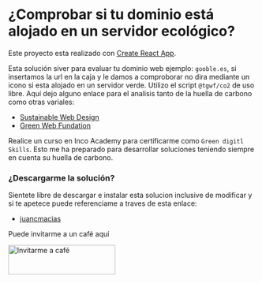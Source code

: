 # ¿Comprobar si tu dominio está alojado en un servidor ecológico?

Este proyecto esta realizado con [Create React App](https://es.legacy.reactjs.org/docs/create-a-new-react-app.html).

Esta solución siver para evaluar tu dominio web ejemplo: `gooble.es`, si insertamos la url en la caja y le damos a comproborar no dira mediante un icono si esta alojado en un servidor verde.
Utilizo el script `@tgwf/co2` de uso libre.
Aquí dejo alguno enlace para el analisis tanto de la huella de carbono como otras variales:
- [Sustainable Web Design](https://sustainablewebdesign.org/)
- [Green Web Fundation](https://www.thegreenwebfoundation.org/)

Realice un curso en Inco Academy para certificarme como `Green digitl Skills`.
Esto me ha preparado para desarrollar soluciones teniendo siempre en cuenta su huella de carbono.

### ¿Descargarme la solución?

Sientete libre de descargar e instalar esta solucion inclusive de modificar y si te apetece puede referenciame a traves de esta enlace:
-  [juancmacias](https://github.com/juancmacias/Portfolio)


Puede invitarme a un café aquí

<a href="https://www.buymeacoffee.com/juancmaciau" target="_blank"><img src="https://cdn.buymeacoffee.com/buttons/v2/default-blue.png" alt="Invitarme a café" style="height: 60px !important;width: 217px !important;" ></a>

